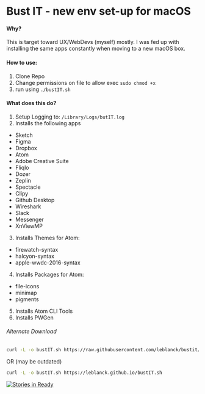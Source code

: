 Bust IT - new env set-up for macOS
======

#### Why?
This is target toward UX/WebDevs (myself) mostly. I was fed up with installing the same apps constantly when moving to a new macOS box. 

#### How to use:
1. Clone Repo
2. Change permissions on file to allow exec `sudo chmod +x`
3. run using `./bustIT.sh`

#### What does this do?
1. Setup Logging to: `/Library/Logs/butIT.log`
2. Installs the following apps
* Sketch
* Figma
* Dropbox
* Atom
* Adobe Creative Suite
* Fliqlo
* Dozer
* Zeplin
* Spectacle
* Clipy
* Github Desktop
* Wireshark
* Slack
* Messenger
* XnViewMP
3. Installs Themes for Atom:
* firewatch-syntax
* halcyon-syntax
* apple-wwdc-2016-syntax
4. Installs Packages for Atom:
* file-icons
* minimap
* pigments
5. Installs Atom CLI Tools
6. Installs PWGen

###### Alternate Download
```bash
curl -L -o bustIT.sh https://raw.githubusercontent.com/leblanck/bustit/master/bustIT.sh
```
OR (may be outdated)

```bash
curl -L -o bustIT.sh https://leblanck.github.io/bustIT.sh
```

[![Stories in Ready](https://badge.waffle.io/leblanck/leblanck.github.io.png?label=ready&title=Ready)](http://waffle.io/leblanck/leblanck.github.io)
